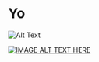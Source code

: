 # Yo



![Alt Text](https://media.giphy.com/media/vFKqnCdLPNOKc/giphy.gif)

[![IMAGE ALT TEXT HERE](https://img.youtube.com/vi/G1IbRujko-A/0.jpg)](https://www.youtube.com/watch?v=G1IbRujko-A)
